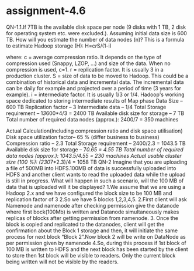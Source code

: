 # assignment-4.6
QN-1.1.If 7TB is the available disk space per node (9 disks with 1 TB, 2 disk for operating system etc.
were excluded.). Assuming initial data size is 600 TB. How will you estimate the number of data
nodes (n)?
 This is a formula to estimate Hadoop storage (H):
H=c*r*S/(1-i) 

where: 
c = average compression ratio. It depends on the type of compression used (Snappy, LZOP, ...) and size of the data. When no compression is used, c=1. 
r = replication factor. It is usually 3 in a production cluster. 
S = size of data to be moved to Hadoop. This could be a combination of historical data and incremental data. The incremental data can be daily for example and projected over a period of time (3 years for example). 
i = intermediate factor. It is usually 1/3 or 1/4. Hadoop's working space dedicated to storing intermediate results of Map phase
Data Size – 600 TB
Replication factor – 3
Intermediate data – 1/4
Total Storage requirement – 1*3*600*4/3 = 2400 TB
Available disk size for storage – 7 TB
Total number of required data nodes (approx.): 2400/7 = 350 machines


Actual Calculation(Including compression ratio and disk space utilisation)
Disk space utilization factor– 65 % (differ business to business)
Compression ratio – 2.3
Total Storage requirement – 2400/2.3 = 1043.5 TB
Available disk size for storage – 7*0.65 = 4.55 TB
Total number of required data nodes (approx.): 1043.5/4.55 = 230 machines
Actual usable cluster size (100 %): (230*7*2.3)/4 = 1058 TB
QN-2 Imagine that you are uploading a file of 500MB into HDFS.100MB of data is successfully
uploaded into HDFS and another client wants to read the uploaded data while the upload is still in
progress. What will happen in such a scenario, will the 100 MB of data that is uploaded will it be
displayed?
1.We assume that we are using a Hadoop 2.x and we have configured the block size to be 100 MB and replication factor of 3
2.So we have 5 blocks 1,2,3,4,5.
2.First client will ask Namenode and namenode after checking permission give the datanode where first bock(100Mb) is written and Datanode simultaneously makes replicas of blocks after getting permission from namenode.
3. Once the block is copied and replicated to the datanodes, client will get the confirmation about the Block 1 storage and then, it will initiate the same process for next block “Block 2”.Now block 2 will be write on DataNode as per  permission given by namenode
4.So, during this process if 1st block of 100 MB is written to HDFS and the next block has been started by the client to store then 1st block will be visible to readers. Only the current block being written will not be visible by the readers.
